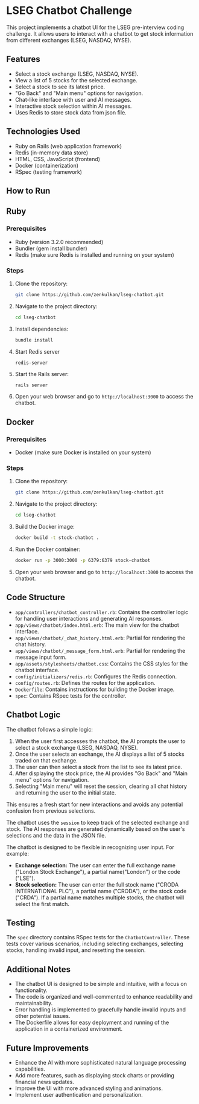 # LSEG Chatbot Challenge

This project implements a chatbot UI for the LSEG pre-interview coding challenge. It allows users to interact with a chatbot to get stock information from different exchanges (LSEG, NASDAQ, NYSE).

## Features

*   Select a stock exchange (LSEG, NASDAQ, NYSE).
*   View a list of 5 stocks for the selected exchange.
*   Select a stock to see its latest price.
*   "Go Back" and "Main menu" options for navigation.
*   Chat-like interface with user and AI messages.
*   Interactive stock selection within AI messages.
*   Uses Redis to store stock data from json file.

## Technologies Used

*   Ruby on Rails (web application framework)
*   Redis (in-memory data store)
*   HTML, CSS, JavaScript (frontend)
*   Docker (containerization)
*   RSpec (testing framework)

## How to Run
## Ruby
### Prerequisites

*   Ruby (version 3.2.0 recommended)
*   Bundler (gem install bundler)
*   Redis (make sure Redis is installed and running on your system)

### Steps

1.  Clone the repository:

    ```bash
    git clone https://github.com/zenkulkan/lseg-chatbot.git
    ```

2.  Navigate to the project directory:

    ```bash
    cd lseg-chatbot
    ```

3.  Install dependencies:

    ```bash
    bundle install
    ```

4.  Start  Redis server
    ```base
    redis-server
    ```

5.  Start the Rails server:

    ```bash
    rails server
    ```

6.  Open your web browser and go to `http://localhost:3000` to access the chatbot.

## Docker
### Prerequisites

*   Docker (make sure Docker is installed on your system)

### Steps

1.  Clone the repository:

    ```bash
    git clone https://github.com/zenkulkan/lseg-chatbot.git
    ```

2.  Navigate to the project directory:

    ```bash
    cd lseg-chatbot
    ```

3.  Build the Docker image:

    ```bash
    docker build -t stock-chatbot .
    ```

4.  Run the Docker container:

    ```bash
    docker run -p 3000:3000 -p 6379:6379 stock-chatbot
    ```

5.  Open your web browser and go to `http://localhost:3000` to access the chatbot.

## Code Structure

*   `app/controllers/chatbot_controller.rb`: Contains the controller logic for handling user interactions and generating AI responses.
*   `app/views/chatbot/index.html.erb`: The main view for the chatbot interface.
*   `app/views/chatbot/_chat_history.html.erb`: Partial for rendering the chat history.
*   `app/views/chatbot/_message_form.html.erb`: Partial for rendering the message input form.
*   `app/assets/stylesheets/chatbot.css`: Contains the CSS styles for the chatbot interface.
*   `config/initializers/redis.rb`: Configures the Redis connection.
*   `config/routes.rb`: Defines the routes for the application.
*   `Dockerfile`: Contains instructions for building the Docker image.
*   `spec`: Contains RSpec tests for the controller.

## Chatbot Logic

The chatbot follows a simple logic:

1.  When the user first accesses the chatbot, the AI prompts the user to select a stock exchange (LSEG, NASDAQ, NYSE).
2.  Once the user selects an exchange, the AI displays a list of 5 stocks traded on that exchange.
3.  The user can then select a stock from the list to see its latest price.
4.  After displaying the stock price, the AI provides "Go Back" and "Main menu" options for navigation.
5.  Selecting "Main menu" will reset the session, clearing all chat history and returning the user to the initial state.

This ensures a fresh start for new interactions and avoids any potential confusion from previous selections.

The chatbot uses the `session` to keep track of the selected exchange and stock. The AI responses are generated dynamically based on the user's selections and the data in the JSON file.

The chatbot is designed to be flexible in recognizing user input. For example:

*   **Exchange selection:** The user can enter the full exchange name ("London Stock Exchange"), a partial name("London") or the code ("LSE").
*   **Stock selection:** The user can enter the full stock name ("CRODA INTERNATIONAL PLC"), a partial name ("CRODA"), or the stock code ("CRDA"). If a partial name matches multiple stocks, the chatbot will select the first match.

## Testing

The `spec` directory contains RSpec tests for the `ChatbotController`. These tests cover various scenarios, including selecting exchanges, selecting stocks, handling invalid input, and resetting the session.

## Additional Notes

*   The chatbot UI is designed to be simple and intuitive, with a focus on functionality.
*   The code is organized and well-commented to enhance readability and maintainability.
*   Error handling is implemented to gracefully handle invalid inputs and other potential issues.
*   The Dockerfile allows for easy deployment and running of the application in a containerized environment.

## Future Improvements

*   Enhance the AI with more sophisticated natural language processing capabilities.
*   Add more features, such as displaying stock charts or providing financial news updates.
*   Improve the UI with more advanced styling and animations.
*   Implement user authentication and personalization.
